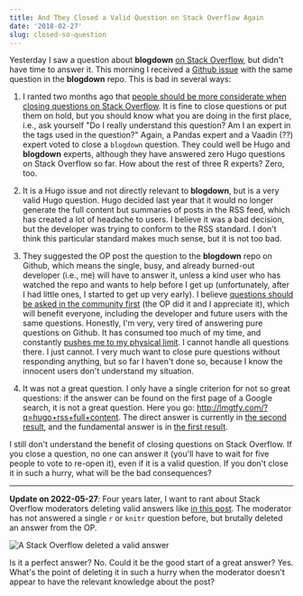 ```yaml
---
title: And They Closed a Valid Question on Stack Overflow Again
date: '2018-02-27'
slug: closed-so-question
---
```


Yesterday I saw a question about **blogdown** [on Stack Overflow](https://stackoverflow.com/q/48997278/559676), but didn't have time to answer it. This morning I received a [Github issue](https://github.com/rstudio/blogdown/issues/266) with the same question in the **blogdown** repo. This is bad in several ways:

1. I ranted two months ago that [people should be more considerate when closing questions on Stack Overflow](/en/2017/12/so-bounties/). It is fine to close questions or put them on hold, but you should know what you are doing in the first place, i.e., ask yourself "Do I really understand this question? Am I an expert in the tags used in the question?" Again, a Pandas expert and a Vaadin (??) expert voted to close a `blogdown` question. They could well be Hugo and **blogdown** experts, although they have answered zero Hugo questions on Stack Overflow so far. How about the rest of three R experts? Zero, too.

1. It is a Hugo issue and not directly relevant to **blogdown**, but is a very valid Hugo question. Hugo decided last year that it would no longer generate the full content but summaries of posts in the RSS feed, which has created a lot of headache to users. I believe it was a bad decision, but the developer was trying to conform to the RSS standard. I don't think this particular standard makes much sense, but it is not too bad.

1. They suggested the OP post the question to the **blogdown** repo on Github, which means the single, busy, and already burned-out developer (i.e., me) will have to answer it, unless a kind user who has watched the repo and wants to help before I get up (unfortunately, after I had little ones, I started to get up very early). I believe [questions should be asked in the community first](/en/2017/08/so-gh-email/) (the OP did it and I appreciate it), which will benefit everyone, including the developer and future users with the same questions. Honestly, I'm very, very tired of answering pure questions on Github. It has consumed too much of my time, and constantly [pushes me to my physical limit](/en/2018/02/career-crisis/). I cannot handle all questions there. I just cannot. I very much want to close pure questions without responding anything, but so far I haven't done so, because I know the innocent users don't understand my situation.

1. It was not a great question. I only have a single criterion for not so great questions: if the answer can be found on the first page of a Google search, it is not a great question. Here you go: http://lmgtfy.com/?q=hugo+rss+full+content. The direct answer is currently in [the second result](https://discourse.gohugo.io/t/8368), and the fundamental answer is in [the first result](https://gohugo.io/templates/rss/).

I still don't understand the benefit of closing questions on Stack Overflow. If you close a question, no one can answer it (you'll have to wait for five people to vote to re-open it), even if it is a valid question. If you don't close it in such a hurry, what will be the bad consequences?

---

**Update on 2022-05-27**: Four years later, I want to rant about Stack Overflow moderators deleting valid answers like [in this post](https://stackoverflow.com/q/72400889/559676). The moderator has not answered a single `r` or `knitr` question before, but brutally deleted an answer from the OP.

![A Stack Overflow deleted a valid answer](https://user-images.githubusercontent.com/163582/170794778-a07d3d16-4832-4004-906b-f8b186c56c3f.png)

Is it a perfect answer? No. Could it be the good start of a great answer? Yes. What's the point of deleting it in such a hurry when the moderator doesn't appear to have the relevant knowledge about the post?
